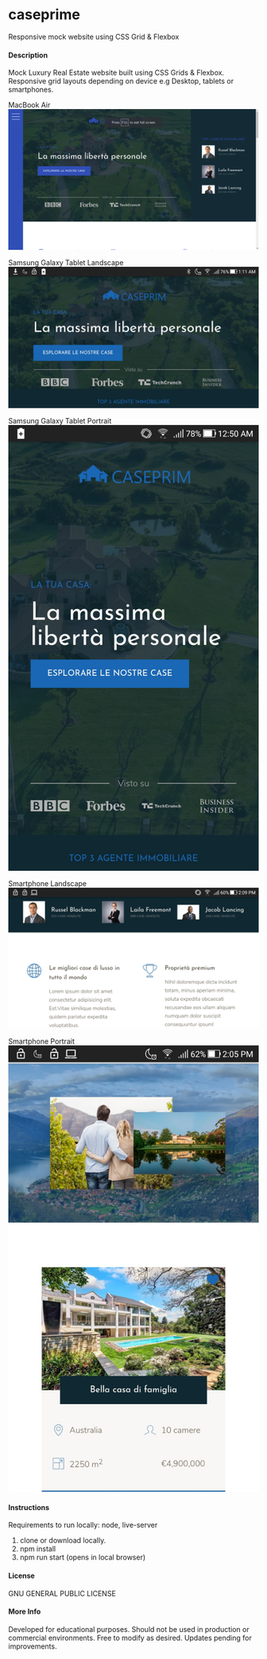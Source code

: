 # caseprime
Responsive mock website using CSS Grid & Flexbox

#### Description ####
Mock Luxury Real Estate website built using CSS Grids & Flexbox. Responsive grid layouts depending on device e.g Desktop, tablets or smartphones.

MacBook Air 
![CasePrime MacBoor Air](img/screenshots/img-header.png)

Samsung Galaxy Tablet Landscape
![CasaPrime Samsung Tablet Landscape](img/screenshots/tablet-landscape.jpg)

Samsung Galaxy Tablet Portrait
![CasaPrime Samsung Tablet Portrait](img/screenshots/tablet-portrait.jpg)

Smartphone Landscape
![CasePrim Smartphone Landscape](img/screenshots/smartphone-landscape.jpeg)

Smartphone Portrait
![CasePrim Smartphone Landscape](img/screenshots/smartphone.jpeg)

#### Instructions ####
Requirements to run locally: node, live-server
1. clone or download locally.
2. npm install
3. npm run start (opens in local browser)

#### License ####
GNU GENERAL PUBLIC LICENSE

#### More Info ####
Developed for educational purposes. Should not be used in production or commercial environments. Free to modify as desired.
Updates pending for improvements.
